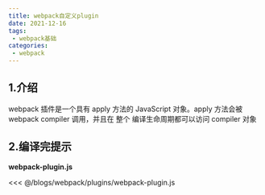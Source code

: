 ```yaml
---
title: webpack自定义plugin
date: 2021-12-16
tags:
 - webpack基础
categories:
 - webpack
---
```

## 1.介绍
webpack 插件是一个具有 apply 方法的 JavaScript 对象。apply 方法会被 webpack compiler 调用，并且在 整个 编译生命周期都可以访问 compiler 对象

## 2.编译完提示
**webpack-plugin.js**

<<< @/blogs/webpack/plugins/webpack-plugin.js
